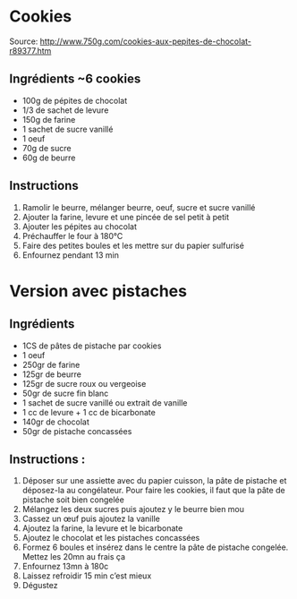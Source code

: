 # Cookies

Source: http://www.750g.com/cookies-aux-pepites-de-chocolat-r89377.htm

## Ingrédients ~6 cookies

- 100g de pépites de chocolat
- 1/3 de sachet de levure
- 150g de farine
- 1 sachet de sucre vanillé
- 1 oeuf
- 70g de sucre
- 60g de beurre


## Instructions

1. Ramolir le beurre, mélanger beurre, oeuf, sucre et sucre vanillé
2. Ajouter la farine, levure et une pincée de sel petit à petit
3. Ajouter les pépites au chocolat
4. Préchauffer le four à 180°C
5. Faire des petites boules et les mettre sur du papier sulfurisé
6. Enfournez pendant 13 min


# Version avec pistaches

## Ingrédients 

- 1CS de pâtes de pistache par cookies
- 1 oeuf
- 250gr de farine
- 125gr de beurre
- 125gr de sucre roux ou vergeoise
- 50gr de sucre fin blanc
- 1 sachet de sucre vanillé ou extrait de vanille
- 1 cc de levure + 1 cc de bicarbonate
- 140gr de chocolat
- 50gr de pistache concassées

## Instructions :

1. Déposer sur une assiette avec du papier cuisson, la pâte de pistache et déposez-la au congélateur.
Pour faire les cookies, il faut que la pâte de pistache soit bien congelée
1. Mélangez les deux sucres puis ajoutez y le beurre bien mou
2. Cassez un œuf puis ajoutez la vanille
3. Ajoutez la farine, la levure et le bicarbonate
4. Ajoutez le chocolat et les pistaches concassées
5. Formez 6 boules et insérez dans le centre la pâte de pistache congelée. Mettez les 20mn au frais ça
6. Enfournez 13mn à 180c
8. Laissez refroidir 15 min c’est mieux
9. Dégustez
